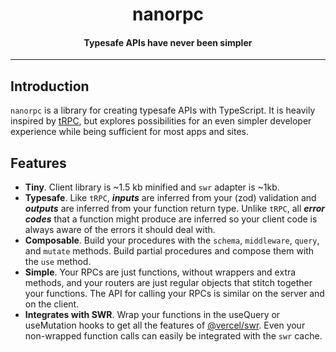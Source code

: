 <p align="center">
  <h1 align="center">nanorpc</h1>
  <h4 align="center">Typesafe APIs have never been simpler</h4>
</p>

---

## Introduction

`nanorpc` is a library for creating typesafe APIs with TypeScript. It is heavily inspired by [tRPC](https://github.com/trpc/trpc), but explores possibilities for an even simpler developer experience while being sufficient for most apps and sites.

## Features

- **Tiny**. Client library is ~1.5 kb minified and `swr` adapter is ~1kb.
- **Typesafe**. Like `tRPC`, **_inputs_** are inferred from your (zod) validation and **_outputs_** are inferred from your function return type. Unlike `tRPC`, all **_error codes_** that a function might produce are inferred so your client code is always aware of the errors it should deal with.
- **Composable**. Build your procedures with the `schema`, `middleware`, `query`, and `mutate` methods. Build partial procedures and compose them with the `use` method.
- **Simple**. Your RPCs are just functions, without wrappers and extra methods, and your routers are just regular objects that stitch together your functions. The API for calling your RPCs is similar on the server and on the client.
- **Integrates with SWR**. Wrap your functions in the useQuery or useMutation hooks to get all the features of [@vercel/swr](https://github.com/vercel/swr). Even your non-wrapped function calls can easily be integrated with the `swr` cache.
